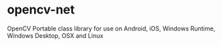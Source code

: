 # opencv-net
OpenCV Portable class library for use on Android, iOS, Windows Runtime, Windows Desktop, OSX and Linux
